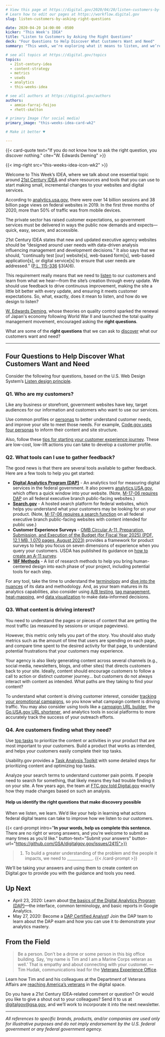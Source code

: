 ```yaml
---
# View this page at https://digital.gov/2020/04/20/listen-customers-by-asking-right-questions
# Learn how to edit our pages at https://workflow.digital.gov
slug: listen-customers-by-asking-right-questions

date: 2020-04-20 14:00:00 -0500
kicker: "This Week's IDEA"
title: "Listen to Customers by Asking the Right Questions"
deck: "Four Questions to Help Discover What Customers Want and Need"
summary: "This week, we’re exploring what it means to listen, and we’re taking a look at ways to use feedback to drive continuous improvement."

# see all topics at https://digital.gov/topics
topics:
  - 21st-century-idea
  - content-strategy
  - metrics
  - uswds
  - analytics
  - this-weeks-idea

# see all authors at https://digital.gov/authors
authors:
  - ammie-farraj-feijoo
  - rhett-skelton

# primary Image (for social media)
primary_image: "this-weeks-idea-card-wk2"

# Make it better ♥

---
```


{{< card-quote text="If you do not know how to ask the right question, you discover nothing." cite="W. Edwards Deming" >}}

{{< img-right src="this-weeks-idea-icon-wk2" >}}

Welcome to This Week’s IDEA, where we talk about one essential topic around [21st Century IDEA](https://digital.gov/resources/21st-century-integrated-digital-experience-act/) and share resources and tools that you can use to start making small, incremental changes to your websites and digital services.

According to [analytics.usa.gov](https://analytics.usa.gov/), there were over 14 billion sessions and 38 billion page views on federal websites in 2019. In the first three months of 2020, more than 50% of traffic was from mobile devices.

The private sector has raised customer expectations, so government services must be delivered in ways the public now demands and expects—quick, easy, secure, and accessible.

21st Century IDEA states that new and updated executive agency websites should be “designed around user needs with data-driven analysis influencing management and development decisions.” It also says that we should, “continually test [our] website[s], web-based form[s], web-based application[s], or digital service[s] to ensure that user needs are addressed.” ([P.L. 115-336](https://www.congress.gov/bill/115th-congress/house-bill/5759/text) &sect;3(A)6).

This requirement really means that we need to [listen](https://designsystem.digital.gov/design-principles/#listen) to our customers and learn from what we hear—from the site’s creation through every update. We should use feedback to drive continuous improvement, making the site a little bit better with every update, and ensuring it meets customer expectations. So, what, exactly, does it mean to listen, and how do we design to listen?

[W. Edwards Deming](https://www8.gsb.columbia.edu/deming/about/history), whose theories on quality control sparked the renewal of Japan's economy following World War II and launched the total quality management movement, encouraged asking the **right questions**.

What are some of the **right questions** that we can ask to [discover](https://methods.18f.gov/discover/) what our customers want and need?

---

## Four Questions to Help Discover What Customers Want and Need

Consider the following four questions, based on the U.S. Web Design System’s [Listen design principle](https://designsystem.digital.gov/design-principles/#listen).

### Q1. Who are my customers?

Like any business or storefront, government websites have key, target audiences for our information and customers who want to use our services.

Use common profiles or [personas](https://methods.18f.gov/decide/personas/) to better understand customer needs, and improve your site to meet those needs. For example, [Code.gov uses four personas](https://github.com/GSA/code-gov/tree/master/docs/UX) to inform their content and site structure.

Also, follow these [tips for starting your customer experience journey](https://www.performance.gov/tips-for-starting-your-customer-experience-journey/). These are low-cost, low-lift actions you can take to develop a customer profile.

### Q2. What tools can I use to gather feedback?

The good news is that there are several tools available to gather feedback. Here are a few tools to help you get started:

- **[Digital Analytics Program (DAP)](https://digital.gov/services/dap/)**  - An analytics tool for measuring digital services in the federal government. It also powers [analytics.USA.gov](http://analytics.USA.gov), which offers a quick window into your website. (Note, [M-17-06 requires DAP](https://digital.gov/guides/dap/common-questions-about-dap#implementation) on all federal executive branch public-facing websites.)
- **[Search.gov](https://www.search.gov/)** - A hosted search platform for federal websites, which helps you understand what your customers may be looking for on your product. (Note, [M-17-06 requires a search function](https://search.gov/about/policy/) on all federal executive branch public-facing websites with content intended for public use.)
- **Customer Experience Surveys** - [OMB Circular A-11, Preparation, Submission, and Execution of the Budget (for Fiscal Year 2025) (PDF, 12.1 MB, 1,070 pages, August 2023)](https://www.whitehouse.gov/wp-content/uploads/2018/06/a11.pdf) provides a framework for product surveys to help you focus on seven dimensions of experience when you query your customers. USDA has published its guidance on [how to create an A-11 survey](https://www.usda.gov/digital-strategy/research/plays#research2).
- **[18F Methods](https://methods.18f.gov/)** - A list of research methods to help you bring human-centered design into each phase of your project, including potential tools for each step.

For any tool, take the time to understand the [terminology](https://support.google.com/analytics/topic/6083659) and [dive into the nuances](https://digital.gov/2019/04/04/web-analytics-why-users-metric-just-got-more-complicated/) of its data and methodology. And, as your team matures in its analytics capabilities, also consider using [A/B testing](https://digital.gov/topics/a-b-testing/), [tag management](https://digital.gov/2016/03/31/tag-management-a-digital-analysts-best-friend/), [heat-mapping](https://digital.gov/2014/04/04/heatmapping-tools-show-whats-hot-on-your-pages/), and [data visualization](https://digital.gov/topics/data-visualization/) to make data-informed decisions.

### Q3. What content is driving interest?

You need to understand the pages or pieces of content that are getting the most traffic (as measured by sessions or unique pageviews).

However, this metric only tells you part of the story. You should also study metrics such as the amount of time that users are spending on each page, and compare time spent to the desired activity for that page, to understand potential frustrations that your customers may experience.

Your agency is also likely generating content across several channels (e.g., social media, newsletters, blogs, and other sites) that directs customers back to your site. Ideally, content should encourage customers to follow a call to action or distinct customer journey... but customers do not always interact with content as intended. What paths are they taking to find your content?

To understand what content is driving customer interest, consider [tracking your promotional campaigns](https://digital.gov/event/2018/04/18/dap-learning-series-creating-your-own-campaign-url-builder/), so you know what campaign content is driving traffic. You may also consider using tools like a [campaign URL builder](https://ga-dev-tools.appspot.com/campaign-url-builder/), the [Go.USA.gov URL shortener](https://go.usa.gov/), and analytics tools in social platforms to more accurately track the success of your outreach efforts.

### Q4. Are customers finding what they need?

Use [top tasks](https://digital.gov/event/2018/04/11/a-deep-dive-into-top-tasks-with-gerry-mcgovern/) to prioritize the content or activities in your product that are most important to your customers. Build a product that works as intended, and helps your customers easily complete their top tasks.

Usability.gov provides a [Task Analysis Toolkit](https://www.usability.gov/how-to-and-tools/methods/task-analysis.html) with some detailed steps for prioritizing content and optimizing top tasks.

Analyze your search terms to understand customer pain points. If people need to search for something, that likely means they had trouble finding it on your site. A few years ago, the team at [FTC.gov told Digital.gov](https://digital.gov/2016/09/14/analytics-success-series-federal-trade-commission/) exactly how they made changes based on such an analysis.

#### Help us identify the right questions that make discovery possible

When we listen, we learn. We’d like your help in learning what actions federal digital teams can take to improve how we listen to our customers.

{{< card-prompt intro="**In your words, help us complete this sentence.** There are no right or wrong answers, and you’re welcome to submit as many times as you’d like." button-text="Submit your answers" button-url="https://github.com/GSA/digitalgov.gov/issues/2415">}}

> 1. To build a greater understanding of the problem and the people it impacts, we need to _____________.
{{< /card-prompt >}}

We’ll be taking your answers and using them to create content on Digital.gov to provide you with the guidance and tools you need.

## Up Next

- April 23, 2020: Learn about [the basics of the Digital Analytics Program (DAP)](https://digital.gov/event/2020/04/23/dap-learning-series-an-introduction-basics/)—the interface, common terminology, and basic reports in Google Analytics.
- May 27, 2020: Become a [DAP Certified Analyst](https://digital.gov/event/2020/05/27/dap-learning-series-become-a-dap/)! Join the DAP team to learn about the DAP exam and how you can use it to demonstrate your analytics mastery.

## From the Field

> Be a person. Don't be a drone or some person in this big office building. Say, ‘my name is Tim and I am a Marine Corps veteran as well.’ That is empathy and about connecting with your customer. —Tim Hudak, communications lead for the [Veterans Experience Office](https://www.va.gov/ve/).

Learn how Tim and and his colleagues at the Department of Veterans Affairs are [reaching America’s veterans](https://digital.gov/event/2020/02/13/reaching-americas-veterans-in-digital-space/) in the digital space.

Do you have a 21st Century IDEA-related comment or question? Or would you like to give a shout out to your colleagues? Send it to us at [digitalgov@gsa.gov](mailto:digitalgov@gsa.gov), and we’ll work to incorporate it into the next newsletter.

***

_All references to specific brands, products, and/or companies are used only for illustrative purposes and do not imply endorsement by the U.S. federal government or any federal government agency._
